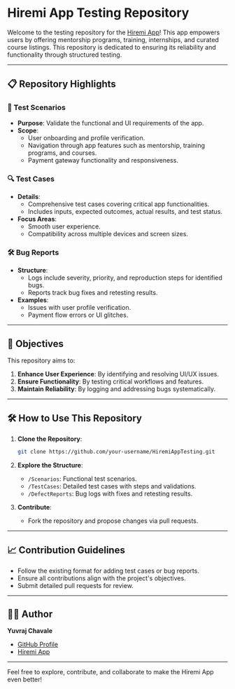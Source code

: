 
# Hiremi App Testing Repository  

Welcome to the testing repository for the [Hiremi App](https://play.google.com/store/apps/details?id=com.CRTD.hiremi)! This app empowers users by offering mentorship programs, training, internships, and curated course listings. This repository is dedicated to ensuring its reliability and functionality through structured testing.  

---

## 📋 Repository Highlights  

### 🚀 Test Scenarios  
- **Purpose**: Validate the functional and UI requirements of the app.  
- **Scope**:  
  - User onboarding and profile verification.  
  - Navigation through app features such as mentorship, training programs, and courses.  
  - Payment gateway functionality and responsiveness.  

### 🔍 Test Cases  
- **Details**:  
  - Comprehensive test cases covering critical app functionalities.  
  - Includes inputs, expected outcomes, actual results, and test status.  
- **Focus Areas**:  
  - Smooth user experience.  
  - Compatibility across multiple devices and screen sizes.  

### 🛠️ Bug Reports  
- **Structure**:  
  - Logs include severity, priority, and reproduction steps for identified bugs.  
  - Reports track bug fixes and retesting results.  
- **Examples**:  
  - Issues with user profile verification.  
  - Payment flow errors or UI glitches.  

---

## 🎯 Objectives  

This repository aims to:  
1. **Enhance User Experience**: By identifying and resolving UI/UX issues.  
2. **Ensure Functionality**: By testing critical workflows and features.  
3. **Maintain Reliability**: By logging and addressing bugs systematically.  

---

## 🛠️ How to Use This Repository  

1. **Clone the Repository**:  
   ```bash
   git clone https://github.com/your-username/HiremiAppTesting.git
   ```
2. **Explore the Structure**:  
   - `/Scenarios`: Functional test scenarios.  
   - `/TestCases`: Detailed test cases with steps and validations.  
   - `/DefectReports`: Bug logs with fixes and retesting results.  

3. **Contribute**:  
   - Fork the repository and propose changes via pull requests.  

---

## 📈 Contribution Guidelines  

- Follow the existing format for adding test cases or bug reports.  
- Ensure all contributions align with the project's objectives.  
- Submit detailed pull requests for review.  

---

## 👨‍💻 Author  

**Yuvraj Chavale**  
- [GitHub Profile](https://github.com/yuvrajchavale)  
- [Hiremi App](https://play.google.com/store/apps/details?id=com.CRTD.hiremi)  

---

Feel free to explore, contribute, and collaborate to make the Hiremi App even better!  


